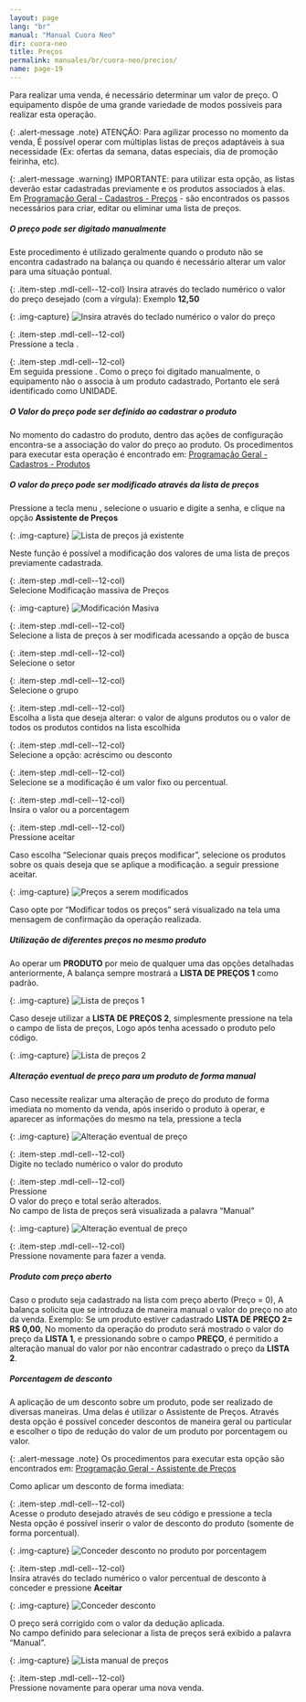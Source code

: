 ```yaml
---
layout: page
lang: "br"
manual: "Manual Cuora Neo"
dir: cuora-neo
title: Preços
permalink: manuales/br/cuora-neo/precios/
name: page-19
---
```

Para realizar uma venda, é necessário determinar um valor de preço. O equipamento dispõe de uma grande variedade de modos possíveis para realizar esta operação.

{: .alert-message .note}
ATENÇÃO: Para agilizar processo no momento da venda, É possível operar com múltiplas listas de preços adaptáveis à sua necessidade (Ex: ofertas da semana, datas especiais, dia de promoção feirinha, etc).

{: .alert-message .warning}
IMPORTANTE: para utilizar esta opção, as listas deverão estar cadastradas previamente e os produtos associados à elas.     
Em [Programação Geral - Cadastros - Preços](../altas-bajas-modificaciones/index.html#precios "Programação - Cadastros - Produtos")  - são encontrados os passos necessários para criar, editar ou eliminar uma lista de preços.

##### O preço pode ser digitado manualmente
Este procedimento é utilizado geralmente quando o produto não se encontra cadastrado na balança ou quando é necessário alterar um valor para uma situação pontual.

{: .item-step  .mdl-cell--12-col}
Insira através do teclado numérico o valor do preço desejado (com a vírgula): Exemplo **12,50**

{: .img-capture}
![Insira através do teclado numérico o valor do preço](../../../../images/br/cuora-neo/cuora-neo-manual1.png "Insira Através do teclado numérico o valor do preço")

{: .item-step  .mdl-cell--12-col}  
Pressione a tecla <span class="systel-tecla-28"><span class="path1"></span><span class="path2"></span><span class="path3"></span><span class="path4"></span></span>.

{: .item-step  .mdl-cell--12-col}  
Em seguida pressione <i class="systel-tecla-30 bg-2"></i>.
Como o preço foi digitado manualmente, o equipamento não o associa à um produto cadastrado, Portanto ele será identificado como UNIDADE.

##### O Valor do preço pode ser definido ao cadastrar o produto
No momento do cadastro do produto, dentro das ações de configuração encontra-se a associação do valor do preço ao produto.
Os procedimentos para executar esta operação é encontrado em: [Programação Geral - Cadastros - Produtos](../altas-bajas-modificaciones/index.html#precios "Programação - Cadastros - Produtos")

##### O valor do preço pode ser modificado através da lista de preços


Pressione a tecla menu <i class="systel-tecla-1 bg-3"></i>, selecione o usuario e digite a senha, e clique na  opção **Assistente de Preços**

{: .img-capture}
![Lista de preços já existente](../../../../images/br/cuora-neo/cuora-neo-lista0.png "Lista de preços já existente")

Neste função é possível a modificação dos valores de uma lista de preços previamente cadastrada.

{: .item-step  .mdl-cell--12-col}  
Selecione Modificação massiva de Preços

{: .img-capture}
![Modificación Masiva](../../../../images/br/cuora-neo/cuora-neo-lista1.png "Modificación Masiva")

{: .item-step  .mdl-cell--12-col}  
Selecione a lista de preços à ser modificada acessando a opção de busca

{: .item-step  .mdl-cell--12-col}  
Selecione o setor

{: .item-step  .mdl-cell--12-col}  
Selecione o grupo

{: .item-step  .mdl-cell--12-col}  
Escolha a lista que deseja alterar: o valor de alguns produtos ou o valor de todos os produtos contidos na lista escolhida

{: .item-step  .mdl-cell--12-col}  
Selecione a opção: acréscimo ou desconto

{: .item-step  .mdl-cell--12-col}  
Selecione se a modificação é um valor fixo ou percentual.

{: .item-step  .mdl-cell--12-col}  
Insira o valor ou a porcentagem

{: .item-step  .mdl-cell--12-col}  
Pressione aceitar <i class="systel-tecla-30 bg-2"></i>

Caso escolha “Selecionar quais preços modificar”, selecione os produtos sobre os quais deseja que se aplique a modificação. a seguir pressione aceitar.

{: .img-capture}
![Preços a serem modificados](../../../../images/br/cuora-neo/cuora-neo-lista2.png "Preços a serem modificados")

Caso opte por “Modificar todos os preços” será visualizado na tela uma mensagem de confirmação da operação realizada.


##### Utilização de diferentes preços no mesmo produto
Ao operar um **PRODUTO** por meio de qualquer uma das opções detalhadas anteriormente, A balança sempre mostrará a  **LISTA DE PREÇOS 1** como padrão.

{: .img-capture}
![Lista de preços 1](../../../../images/br/cuora-neo/cuora-neo-difprecios1.png "Lista de preços 1")

Caso deseje utilizar a **LISTA DE PREÇOS 2**, simplesmente pressione na tela o campo de lista de preços,  Logo após tenha acessado o produto pelo código.

{: .img-capture}
![Lista de preços 2](../../../../images/br/cuora-neo/cuora-neo-difprecios2.png "Lista de preços 2")

##### Alteração eventual de preço para um produto de forma manual
Caso necessite realizar uma alteração de preço do produto de forma imediata no momento da venda, após inserido o produto à operar, e aparecer as informações do mesmo na tela, pressione a tecla <span class="systel-tecla-28"><span class="path1"></span><span class="path2"></span><span class="path3"></span><span class="path4"></span></span>

{: .img-capture}
![Alteração eventual de preço](../../../../images/br/cuora-neo/cuora-neo-asignar1.png "Alteração eventual de preço")

{: .item-step  .mdl-cell--12-col}  
Digite no teclado numérico o valor do produto

{: .item-step  .mdl-cell--12-col}  
Pressione <i class="systel-tecla-30 bg-2"></i><br>O valor do preço e total serão alterados.<br>No campo de lista de preços será visualizada a palavra “Manual”

{: .img-capture}
![Alteração eventual de preço](../../../../images/br/cuora-neo/cuora-neo-asignar2.png "Alteração eventual de preço")

{: .item-step  .mdl-cell--12-col}  
Pressione novamente <i class="systel-tecla-30 bg-2"></i> para fazer a venda.

##### Produto com preço aberto
Caso o produto seja cadastrado na lista com preço aberto (Preço = 0), A balança solicita que se introduza de maneira manual o valor do preço no ato da venda.
Exemplo: Se um produto estiver cadastrado  **LISTA DE PREÇO 2= R$ 0,00**, No momento da operação do produto será mostrado o valor do preço da **LISTA 1**, e pressionando sobre o campo **PREÇO**, é permitido a alteração manual do valor por não encontrar cadastrado o preço da **LISTA 2**.

##### Porcentagem de desconto
A aplicação de um desconto sobre um produto, pode ser realizado de diversas maneiras.
Uma delas é utilizar o Assistente de Preços. Através desta opção é possível conceder descontos de maneira geral ou particular e escolher o tipo de redução do valor de um produto por porcentagem ou valor.

{: .alert-message .note}
Os procedimentos para executar esta opção são encontrados em: [Programação Geral - Assistente de Preços](../asistente-para-modificacion-de-precios/index.html "Assistente de Preços")

Como aplicar um desconto de forma imediata:

{: .item-step  .mdl-cell--12-col}  
Acesse o produto desejado através de seu código e pressione a tecla <i class="systel-tecla-18"></i><br>Nesta opção é possível inserir o valor de desconto do produto (somente de forma porcentual).

{: .img-capture}
![Conceder desconto no produto por porcentagem](../../../../images/br/cuora-neo/cuora-neo-descuento1.png "Conceder desconto no produto por porcentagem")

{: .item-step  .mdl-cell--12-col}  
Insira através do teclado numérico o valor percentual de desconto à conceder e pressione **Aceitar**

{: .img-capture}
![Conceder desconto](../../../../images/br/cuora-neo/cuora-neo-descuento2.png "Conceder desconto")

O preço será corrigido com o valor da dedução aplicada.<br>No campo definido para selecionar a lista de preços será exibido a palavra “Manual”.

{: .img-capture}
![Lista manual de preços](../../../../images/br/cuora-neo/cuora-neo-descuento3.png "Lista manual de preços")

{: .item-step  .mdl-cell--12-col}  
Pressione novamente <i class="systel-tecla-30 bg-2"></i> para operar uma nova venda.
